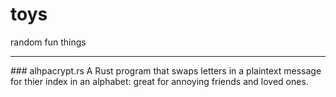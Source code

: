 # toys
random fun things
<hr>
### alhpacrypt.rs
A Rust program that swaps letters in a plaintext message for thier index in an alphabet: great for annoying friends and loved ones.
